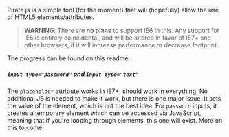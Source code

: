 Pirate.js is a simple tool (for the moment) that will (hopefully) allow the use of HTML5 elements/attributes.

> **WARNING**:  There are **no plans** to support IE6 in this.  Any support for IE6 is entirely coincidental, and will be altered in favor of IE7+ and other browsers, if it will increase performance or decrease footprint.

The progress can be found on this readme.

##### `input type="password"` and `input type="text"`

The `placeholder` attribute works in IE7+, should work in everything.  No additional JS is needed to make it work, but there is one major issue:  It sets the value of the element, which is not the best idea.  For `password` inputs, it creates a temporary element which can be accessed via JavaScript, meaning that if you're looping through elements, this one will exist.  More on this to come.